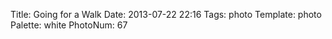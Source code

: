 Title: Going for a Walk
Date: 2013-07-22 22:16
Tags: photo
Template: photo
Palette: white
PhotoNum: 67
